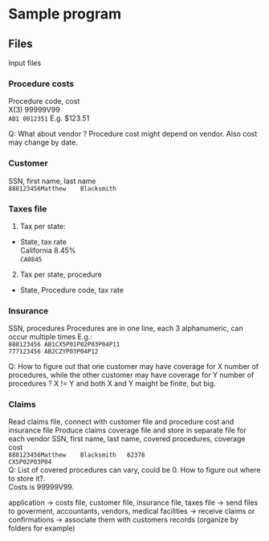 # Sample program

## Files
Input files

### Procedure costs
Procedure code, cost\
X(3) 99999V99\
`AB1 0012351`  E.g. $123.51

Q: What about vendor ? Procedure cost might depend on vendor. Also cost may change by date.

### Customer
SSN, first name, last name\
`888123456Matthew    Blacksmith`

### Taxes file
1. Tax per state:
- State, tax rate\
California 8.45%\
`CA0845`
2. Tax per state, procedure
- State, Procedure code, tax rate

### Insurance
SSN, procedures
Procedures are in one line, each 3 alphanumeric, can occur multiple times
E.g.:\
`888123456 AB1CX5P01P02P03P04P11`\
`777123456 AB2CZYP03P04P12`

Q: How to figure out that one customer may have coverage for X number of procedures, while the other customer may have coverage for Y number of procedures ? X != Y and both X and Y maight be finite, but big.

### Claims
Read claims file, connect with customer file and procedure cost and insurance file
Produce claims coverage file and store in separate file for each vendor
SSN, first name, last name, covered procedures, coverage cost\
`888123456Matthew    Blacksmith   62378`\
`CX5P02P03P04`\
Q: List of covered procedures can vary, could be 0. How to figure out where to store it?.\
Costs is 99999V99.


application -> costs file, customer file, insurance file, taxes file -> send files to goverment, accountants, vendors, medical facilities -> receive claims or confirmations -> associate them with customers records (organize by folders for example)

